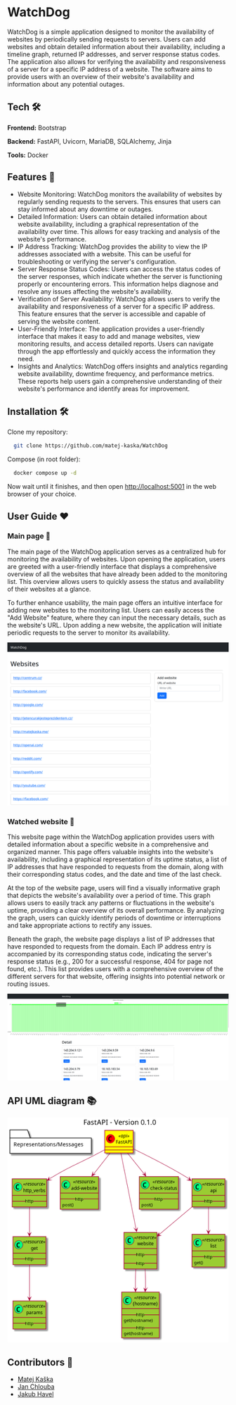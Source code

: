 # WatchDog

WatchDog is a simple application designed to monitor the availability of websites by periodically sending requests to servers. Users can add websites and obtain detailed information about their availability, including a timeline graph, returned IP addresses, and server response status codes. The application also allows for verifying the availability and responsiveness of a server for a specific IP address of a website. The software aims to provide users with an overview of their website's availability and information about any potential outages.

## Tech 🛠

**Frontend:** Bootstrap

**Backend:** FastAPI, Uvicorn, MariaDB, SQLAlchemy, Jinja

**Tools:** Docker

## Features 🚀

- Website Monitoring: WatchDog monitors the availability of websites by regularly sending requests to the servers. This ensures that users can stay informed about any downtime or outages.
- Detailed Information: Users can obtain detailed information about website availability, including a graphical representation of the availability over time. This allows for easy tracking and analysis of the website's performance.
- IP Address Tracking: WatchDog provides the ability to view the IP addresses associated with a website. This can be useful for troubleshooting or verifying the server's configuration.
- Server Response Status Codes: Users can access the status codes of the server responses, which indicate whether the server is functioning properly or encountering errors. This information helps diagnose and resolve any issues affecting the website's availability.
- Verification of Server Availability: WatchDog allows users to verify the availability and responsiveness of a server for a specific IP address. This feature ensures that the server is accessible and capable of serving the website content.
- User-Friendly Interface: The application provides a user-friendly interface that makes it easy to add and manage websites, view monitoring results, and access detailed reports. Users can navigate through the app effortlessly and quickly access the information they need.
- Insights and Analytics: WatchDog offers insights and analytics regarding website availability, downtime frequency, and performance metrics. These reports help users gain a comprehensive understanding of their website's performance and identify areas for improvement.

## Installation 🛠

Clone my repository:

```bash
  git clone https://github.com/matej-kaska/WatchDog
```

Compose (in root folder):

```bash
  docker compose up -d
```

Now wait until it finishes, and then open <http://localhost:5001> in the web browser of your choice.

## User Guide ❤️

### Main page 📖

The main page of the WatchDog application serves as a centralized hub for monitoring the availability of websites. Upon opening the application, users are greeted with a user-friendly interface that displays a comprehensive overview of all the websites that have already been added to the monitoring list. This overview allows users to quickly assess the status and availability of their websites at a glance.

To further enhance usability, the main page offers an intuitive interface for adding new websites to the monitoring list. Users can easily access the "Add Website" feature, where they can input the necessary details, such as the website's URL. Upon adding a new website, the application will initiate periodic requests to the server to monitor its availability.

![main page](pictures/main.png)

### Watched website 📖

This website page within the WatchDog application provides users with detailed information about a specific website in a comprehensive and organized manner. This page offers valuable insights into the website's availability, including a graphical representation of its uptime status, a list of IP addresses that have responded to requests from the domain, along with their corresponding status codes, and the date and time of the last check.

At the top of the website page, users will find a visually informative graph that depicts the website's availability over a period of time. This graph allows users to easily track any patterns or fluctuations in the website's uptime, providing a clear overview of its overall performance. By analyzing the graph, users can quickly identify periods of downtime or interruptions and take appropriate actions to rectify any issues.

Beneath the graph, the website page displays a list of IP addresses that have responded to requests from the domain. Each IP address entry is accompanied by its corresponding status code, indicating the server's response status (e.g., 200 for a successful response, 404 for page not found, etc.). This list provides users with a comprehensive overview of the different servers for that website, offering insights into potential network or routing issues.

![website page](pictures/website.png)

## API UML diagram 📚

![FastAPI UML diahram](pictures/openapi.png)

## Contributors 👥

- [Matej Kaška](https://github.com/matej-kaska)
- [Jan Chlouba](https://github.com/Boubik)
- [Jakub Havel](https://github.com/M3chro)
